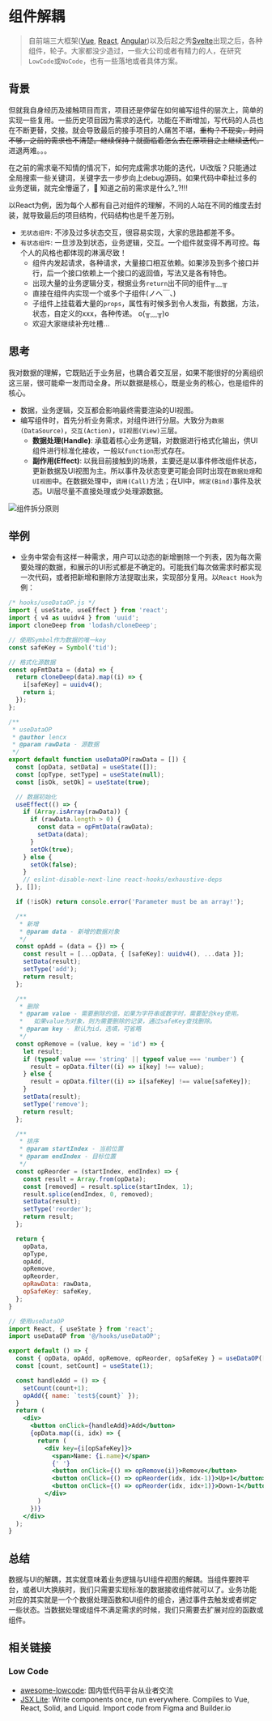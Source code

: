 # 组件解耦

> 自前端三大框架([Vue](https://vuejs.org), [React](https://reactjs.org), [Angular](https://angular.io))以及后起之秀[Svelte](https://svelte.dev)出现之后，各种组件，轮子。大家都没少造过，一些大公司或者有精力的人，在研究`LowCode`或`NoCode`，也有一些落地或者具体方案。

## 背景

但就我自身经历及接触项目而言，项目还是停留在如何编写组件的层次上，简单的实现一些复用。一些历史项目因为需求的迭代，功能在不断增加，写代码的人员也在不断更替，交接。就会导致最后的接手项目的人痛苦不堪，~~重构？不现实，时间不够，之前的需求也不清楚。继续保持？就面临着怎么去在原项目之上继续迭代。~~ 进退两难。。。

在之前的需求毫不知情的情况下，如何完成需求功能的迭代，UI改版？只能通过全局搜索一些关键词，关键字去一步步向上debug源码。如果代码中牵扯过多的业务逻辑，就完全懵逼了，👻 知道之前的需求是什么?_?!!!

以React为例，因为每个人都有自己对组件的理解，不同的人站在不同的维度去封装，就导致最后的项目结构，代码结构也是千差万别。

* `无状态组件`: 不涉及过多状态交互，很容易实现，大家的思路都差不多。
* `有状态组件`: 一旦涉及到状态，业务逻辑，交互。一个组件就变得不再可控。每个人的风格也都体现的淋漓尽致！
  * 组件内发起请求，各种请求，大量接口相互依赖。如果涉及到多个接口并行，后一个接口依赖上一个接口的返回值，写法又是各有特色。
  * 出现大量的业务逻辑分支，根据业务`return`出不同的组件╥﹏╥
  * 直接在组件内实现一个或多个子组件(ノへ￣、)
  * 子组件上挂载着大量的`props`，属性有时候多到令人发指，有数据，方法，状态，自定义的xxx，各种传递。 o(╥﹏╥)o
  * 欢迎大家继续补充吐槽...

## 思考

我对数据的理解，它既贴近于业务层，也耦合着交互层，如果不能很好的分离组织这三层，很可能牵一发而动全身。所以数据是核心，既是业务的核心，也是组件的核心。

* 数据，业务逻辑，交互都会影响最终需要渲染的UI视图。
* 编写组件时，首先分析业务需求，对组件进行分层。大致分为`数据(DataSource)`，`交互(Action)`，`UI视图(View)`三层。
  * **数据处理(Handle)**: 承载着核心业务逻辑，对数据进行格式化输出，供UI组件进行标准化接收，一般以`function`形式存在。
  * **副作用(Effect)**: 以我目前接触到的场景，主要还是以事件修改组件状态，更新数据及UI视图为主。所以事件及状态变更可能会同时出现在`数据处理`和`UI视图`中。在数据处理中，`调用(Call)`方法；在UI中，`绑定(Bind)`事件及状态。UI层尽量不直接处理或少处理源数据。

![组件拆分原则](./img/comp.png)

## 举例

* 业务中常会有这样一种需求，用户可以动态的新增删除一个列表，因为每次需要处理的数据，和展示的UI形式都是不确定的。可能我们每次做需求时都实现一次代码，或者把新增和删除方法提取出来，实现部分复用。以`React Hook`为例：

```js
/* hooks/useDataOP.js */
import { useState, useEffect } from 'react';
import { v4 as uuidv4 } from 'uuid';
import cloneDeep from 'lodash/cloneDeep';

// 使用Symbol作为数据的唯一key
const safeKey = Symbol('tid');

// 格式化源数据
const opFmtData = (data) => {
  return cloneDeep(data).map((i) => {
    i[safeKey] = uuidv4();
    return i;
  });
};

/**
 * useDataOP
 * @author lencx
 * @param rawData - 源数据
 */
export default function useDataOP(rawData = []) {
  const [opData, setData] = useState([]);
  const [opType, setType] = useState(null);
  const [isOk, setOk] = useState(true);

  // 数据初始化
  useEffect(() => {
    if (Array.isArray(rawData)) {
      if (rawData.length > 0) {
        const data = opFmtData(rawData);
        setData(data);
      }
      setOk(true);
    } else {
      setOk(false);
    }
    // eslint-disable-next-line react-hooks/exhaustive-deps
  }, []);

  if (!isOk) return console.error('Parameter must be an array!');

  /**
   * 新增
   * @param data - 新增的数据对象
   */
  const opAdd = (data = {}) => {
    const result = [...opData, { [safeKey]: uuidv4(), ...data }];
    setData(result);
    setType('add');
    return result;
  };

  /**
   * 删除
   * @param value - 需要删除的值，如果为字符串或数字时，需要配合key使用。
   *   如果value为对象，则为需要删除的记录，通过safeKey查找删除。
   * @param key - 默认为id，选填，可省略
   */
  const opRemove = (value, key = 'id') => {
    let result;
    if (typeof value === 'string' || typeof value === 'number') {
      result = opData.filter((i) => i[key] !== value);
    } else {
      result = opData.filter((i) => i[safeKey] !== value[safeKey]);
    }
    setData(result);
    setType('remove');
    return result;
  };

  /**
   * 排序
   * @param startIndex - 当前位置
   * @param endIndex - 目标位置
   */
  const opReorder = (startIndex, endIndex) => {
    const result = Array.from(opData);
    const [removed] = result.splice(startIndex, 1);
    result.splice(endIndex, 0, removed);
    setData(result);
    setType('reorder');
    return result;
  };

  return {
    opData,
    opType,
    opAdd,
    opRemove,
    opReorder,
    opRawData: rawData,
    opSafeKey: safeKey,
  };
}
```

```jsx
// 使用useDataOP
import React, { useState } from 'react';
import useDataOP from '@/hooks/useDataOP';

export default () => {
  const { opData, opAdd, opRemove, opReorder, opSafeKey } = useDataOP([]);
  const [count, setCount] = useState(1);

  const handleAdd = () => {
    setCount(count+1);
    opAdd({ name: `test${count}` });
  }
  return (
    <div>
      <button onClick={handleAdd}>Add</button>
      {opData.map((i, idx) => {
        return (
          <div key={i[opSafeKey]}>
            <span>Name: {i.name}</span>
            {' '}
            <button onClick={() => opRemove(i)}>Remove</button>
            <button onClick={() => opReorder(idx, idx-1)}>Up+1</button>
            <button onClick={() => opReorder(idx, idx+1)}>Down-1</button>
          </div>
        )
      })}
    </div>
  );
}
```

## 总结

数据与UI的解耦，其实就意味着业务逻辑与UI组件视图的解耦。当组件要跨平台，或者UI大换肤时，我们只需要实现标准的数据接收组件就可以了。业务功能对应的其实就是一个个数据处理函数和UI组件的组合，通过事件去触发或者绑定一些状态。当数据处理或组件不满足需求的时候，我们只需要去扩展对应的函数或组件。

## 相关链接

### Low Code

* [awesome-lowcode](https://github.com/taowen/awesome-lowcode): 国内低代码平台从业者交流
* [JSX Lite](https://github.com/BuilderIO/jsx-lite): Write components once, run everywhere. Compiles to Vue, React, Solid, and Liquid. Import code from Figma and Builder.io
